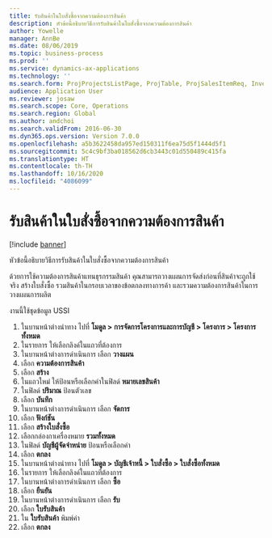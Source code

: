 ```yaml
---
title: รับสินค้าในใบสั่งซื้อจากความต้องการสินค้า
description: หัวข้อนี้อธิบายวิธีการรับสินค้าในใบสั่งซื้อจากความต้องการสินค้า
author: Yowelle
manager: AnnBe
ms.date: 08/06/2019
ms.topic: business-process
ms.prod: ''
ms.service: dynamics-ax-applications
ms.technology: ''
ms.search.form: ProjProjectsListPage, ProjTable, ProjSalesItemReq, InventItemIdLookupSimple, PurchCreateFromSalesOrder, VendAccountItemLookup, PurchTable, PurchEditLines
audience: Application User
ms.reviewer: josaw
ms.search.scope: Core, Operations
ms.search.region: Global
ms.author: andchoi
ms.search.validFrom: 2016-06-30
ms.dyn365.ops.version: Version 7.0.0
ms.openlocfilehash: a5b3622458da957ed150311f6ea75d5f1444d5f1
ms.sourcegitcommit: 5c4c9bf3ba018562d6cb3443c01d550489c415fa
ms.translationtype: HT
ms.contentlocale: th-TH
ms.lasthandoff: 10/16/2020
ms.locfileid: "4086099"
---
```

# <a name="receive-items-on-purchase-order-from-item-requirement"></a>รับสินค้าในใบสั่งซื้อจากความต้องการสินค้า

[!include [banner](../../includes/banner.md)]

หัวข้อนี้อธิบายวิธีการรับสินค้าในใบสั่งซื้อจากความต้องการสินค้า

ด้วยการใช้ความต้องการสินค้าแทนธุรกรรมสินค้า คุณสามารถวางแผนการจัดส่งก่อนที่สินค้าจะถูกใช้จริง สร้างใบสั่งซื้อ รวมสินค้าในกรอบเวลาของข้อตกลงทางการค้า และรวมความต้องการสินค้าในการวางแผนการผลิต 

งานนี้ใช้ชุดข้อมูล USSI

1. ในบานหน้าต่างนำทาง ไปที่ **โมดูล > การจัดการโครงการและการบัญชี > โครงการ > โครงการทั้งหมด**
2. ในรายการ ให้เลือกลิงค์ในแถวที่ต้องการ
3. ในบานหน้าต่างการดำเนินการ เลือก **วางแผน**
4. เลือก **ความต้องการสินค้า**
5. เลือก **สร้าง**
6. ในแถวใหม่ ให้ป้อนหรือเลือกค่าในฟิลด์ **หมายเลขสินค้า**
7. ในฟิลด์ **ปริมาณ** ป้อนตัวเลข
8. เลือก **บันทึก**
9. ในบานหน้าต่างการดำเนินการ เลือก **จัดการ**
10. เลือก **ฟังก์ชัน**
11. เลือก **สร้างใบสั่งซื้อ**
12. เลือกกล่องกาเครื่องหมาย **รวมทั้งหมด**
13. ในฟิลด์ **บัญชีผู้จัดจำหน่าย** ป้อนหรือเลือกค่า
14. เลือก **ตกลง**
15. ในบานหน้าต่างนำทาง ไปที่ **โมดูล > บัญชีเจ้าหนี้ > ใบสั่งซื้อ > ใบสั่งซื้อทั้งหมด**
16. ในรายการ ให้เลือกลิงค์ในแถวที่ต้องการ
17. ในบานหน้าต่างการดำเนินการ เลือก **ซื้อ**
18. เลือก **ยืนยัน**
19. ในบานหน้าต่างการดำเนินการ เลือก **รับ**
20. เลือก **ใบรับสินค้า**
21. ใน **ใบรับสินค้า** พิมพ์ค่า
22. เลือก **ตกลง**


